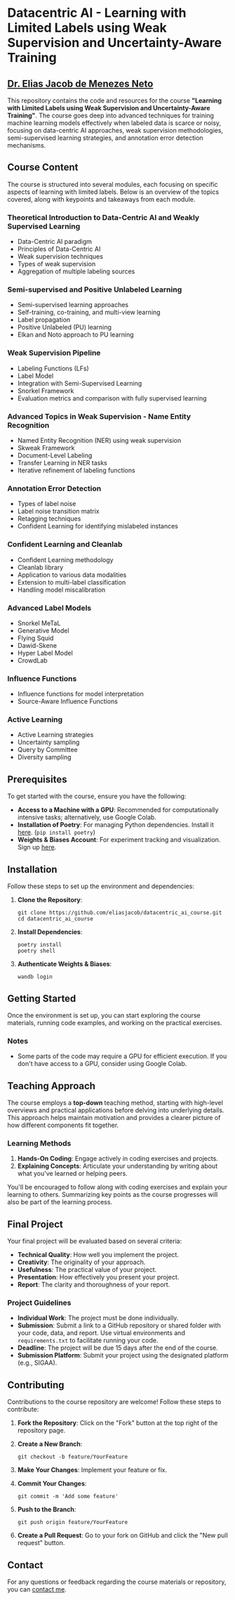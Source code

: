 # Datacentric AI - Learning with Limited Labels using Weak Supervision and Uncertainty-Aware Training

## [Dr. Elias Jacob de Menezes Neto](https://docente.ufrn.br/elias.jacob)

This repository contains the code and resources for the course **"Learning with Limited Labels using Weak Supervision and Uncertainty-Aware Training"**. The course goes deep into advanced techniques for training machine learning models effectively when labeled data is scarce or noisy, focusing on data-centric AI approaches, weak supervision methodologies, semi-supervised learning strategies, and annotation error detection mechanisms.

## Course Content

The course is structured into several modules, each focusing on specific aspects of learning with limited labels. Below is an overview of the topics covered, along with keypoints and takeaways from each module.

### Theoretical Introduction to Data-Centric AI and Weakly Supervised Learning
- Data-Centric AI paradigm
- Principles of Data-Centric AI
- Weak supervision techniques
- Types of weak supervision
- Aggregation of multiple labeling sources

### Semi-supervised and Positive Unlabeled Learning
- Semi-supervised learning approaches
- Self-training, co-training, and multi-view learning
- Label propagation
- Positive Unlabeled (PU) learning
- Elkan and Noto approach to PU learning

### Weak Supervision Pipeline
- Labeling Functions (LFs)
- Label Model
- Integration with Semi-Supervised Learning
- Snorkel Framework
- Evaluation metrics and comparison with fully supervised learning

### Advanced Topics in Weak Supervision - Name Entity Recognition
- Named Entity Recognition (NER) using weak supervision
- Skweak Framework
- Document-Level Labeling
- Transfer Learning in NER tasks
- Iterative refinement of labeling functions

### Annotation Error Detection
- Types of label noise
- Label noise transition matrix
- Retagging techniques
- Confident Learning for identifying mislabeled instances

### Confident Learning and Cleanlab
- Confident Learning methodology
- Cleanlab library
- Application to various data modalities
- Extension to multi-label classification
- Handling model miscalibration

### Advanced Label Models
- Snorkel MeTaL
- Generative Model
- Flying Squid
- Dawid-Skene
- Hyper Label Model
- CrowdLab

### Influence Functions 
- Influence functions for model interpretation
- Source-Aware Influence Functions

### Active Learning
- Active Learning strategies
- Uncertainty sampling
- Query by Committee
- Diversity sampling


## Prerequisites

To get started with the course, ensure you have the following:

- **Access to a Machine with a GPU**: Recommended for computationally intensive tasks; alternatively, use Google Colab.
- **Installation of Poetry**: For managing Python dependencies. Install it [here](https://python-poetry.org/docs/). (`pip install poetry`)
- **Weights & Biases Account**: For experiment tracking and visualization. Sign up [here](https://wandb.ai/).

## Installation

Follow these steps to set up the environment and dependencies:

1. **Clone the Repository**:

    ```shell
    git clone https://github.com/eliasjacob/datacentric_ai_course.git
    cd datacentric_ai_course
    ```

2. **Install Dependencies**:

    ```shell
    poetry install
    poetry shell
    ```

3. **Authenticate Weights & Biases**:

    ```shell
    wandb login
    ```

## Getting Started

Once the environment is set up, you can start exploring the course materials, running code examples, and working on the practical exercises.

### Notes

- Some parts of the code may require a GPU for efficient execution. If you don't have access to a GPU, consider using Google Colab.

## Teaching Approach

The course employs a **top-down** teaching method, starting with high-level overviews and practical applications before delving into underlying details. This approach helps maintain motivation and provides a clearer picture of how different components fit together.

### Learning Methods

1. **Hands-On Coding**: Engage actively in coding exercises and projects.
2. **Explaining Concepts**: Articulate your understanding by writing about what you've learned or helping peers.

You'll be encouraged to follow along with coding exercises and explain your learning to others. Summarizing key points as the course progresses will also be part of the learning process.

## Final Project

Your final project will be evaluated based on several criteria:

- **Technical Quality**: How well you implement the project.
- **Creativity**: The originality of your approach.
- **Usefulness**: The practical value of your project.
- **Presentation**: How effectively you present your project.
- **Report**: The clarity and thoroughness of your report.

### Project Guidelines

- **Individual Work**: The project must be done individually.
- **Submission**: Submit a link to a GitHub repository or shared folder with your code, data, and report. Use virtual environments and `requirements.txt` to facilitate running your code.
- **Deadline**: The project will be due 15 days after the end of the course.
- **Submission Platform**: Submit your project using the designated platform (e.g., SIGAA).

## Contributing

Contributions to the course repository are welcome! Follow these steps to contribute:

1. **Fork the Repository**: Click on the "Fork" button at the top right of the repository page.
2. **Create a New Branch**:

    ```shell
    git checkout -b feature/YourFeature
    ```

3. **Make Your Changes**: Implement your feature or fix.
4. **Commit Your Changes**:

    ```shell
    git commit -m 'Add some feature'
    ```

5. **Push to the Branch**:

    ```shell
    git push origin feature/YourFeature
    ```

6. **Create a Pull Request**: Go to your fork on GitHub and click the "New pull request" button.

## Contact

For any questions or feedback regarding the course materials or repository, you can [contact me](mailto:elias.jacob@ufrn.br).
